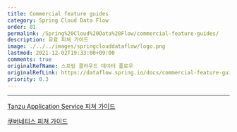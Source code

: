 ```yaml
---
title: Commercial feature guides
category: Spring Cloud Data Flow
order: 81
permalink: /Spring%20Cloud%20Data%20Flow/commercial-feature-guides/
description: 유료 피쳐 가이드
image: ./../../images/springclouddataflow/logo.png
lastmod: 2021-12-02T19:33:00+09:00
comments: true
originalRefName: 스프링 클라우드 데이터 플로우
originalRefLink: https://dataflow.spring.io/docs/commercial-feature-guides/
priority: 0.3
---
```


---

[Tanzu Application Service 피쳐 가이드](https://docs.pivotal.io/scdf/1-11/)

[쿠버네티스 피쳐 가이드](https://docs.pivotal.io/scdf-k8s/1-3/index.html)